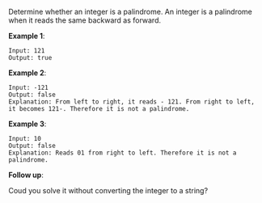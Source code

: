 Determine whether an integer is a palindrome. An integer is a palindrome when it reads the same backward as forward.

**Example 1**:
```
Input: 121
Output: true
```
**Example 2**:
```
Input: -121
Output: false
Explanation: From left to right, it reads - 121. From right to left, it becomes 121-. Therefore it is not a palindrome.
```
**Example 3**:
```
Input: 10
Output: false
Explanation: Reads 01 from right to left. Therefore it is not a palindrome.
```
**Follow up**:

Coud you solve it without converting the integer to a string?
